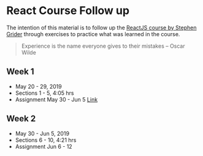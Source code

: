 # React Course Follow up

The intention of this material is to follow up the [ReactJS course by Stephen Grider](https://www.udemy.com/react-redux/) through exercises to practice what was learned in the course.

> Experience is the name everyone gives to their mistakes – Oscar Wilde

## Week 1
* May 20 - 29, 2019
* Sections 1 - 5, 4:05 hrs
* Assignment May 30 - Jun 5 [Link](./assignment-1)

## Week 2
* May 30 - Jun 5, 2019
* Sections 6 - 10, 4:21 hrs
* Assignment Jun 6 - 12